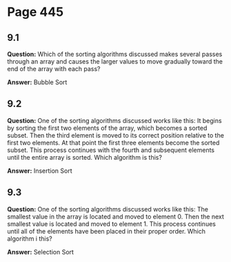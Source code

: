 # Page 445 

## 9.1
**Question:**
Which of the sorting algorithms discussed makes several passes through an array and causes the larger values to move gradually toward the end of the array with each pass?

**Answer:**
Bubble Sort

## 9.2
**Question:**
One of the sorting algorithms discussed works like this: It begins by sorting the first two elements of the array, which becomes a sorted subset. Then the third element is moved to its correct position relative to the first two elements. At that point the first three elements become the sorted subset. This process continues with the fourth and subsequent elements until the entire array is sorted. Which algorithm is this?

**Answer:**
Insertion Sort

## 9.3
**Question:**
One of the sorting algorithms discussed works like this: The smallest value in the array is located and moved to element 0. Then the next smallest value is located and moved to element 1. This process continues until all of the elements have been placed in their proper order. Which algorithm i this?

**Answer:**
Selection Sort
